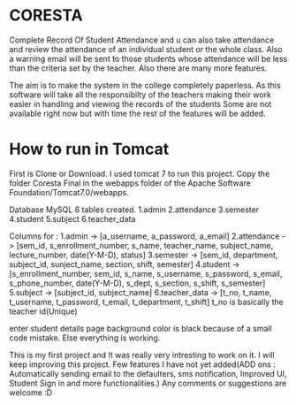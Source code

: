 # CORESTA
Complete Record Of Student Attendance and u can also take attendance and review the attendance of an individual student or the  whole class. Also a warning email will be sent to those students whose attendance will be less than the criteria set by the  teacher. Also there are many more features.

The aim is to make the system in the college completely paperless. As this software  will take all the responsibilty of the teachers making their work easier in handling and viewing the records of the students  Some are not available right now but with time the rest of the features will be added.

# How to run in Tomcat
First is Clone or Download.
I used tomcat 7 to run this project. Copy the folder Coresta Final in the webapps folder of the Apache Software Foundation/Tomcat7.0/webapps.

Database MySQL
6 tables created.
  1.admin
  2.attendance
  3.semester
  4.student
  5.subject
  6.teacher_data
  
  Columns for : 
  1.admin -> [a_username, a_password, a_email]
  2.attendance -> [sem_id, s_enrollment_number, s_name, teacher_name, subject_name, lecture_number, date(Y-M-D), status]
  3.semester -> [sem_id, department, subject_id, sunject_name, section, shift, semester]
  4.student -> [s_enrollment_number, sem_id, s_name, s_username, s_password, s_email, s_phone_number, date(Y-M-D), s_dept, s_section, s_shift, s_semester]
  5.subject -> [subject_id, subject_name]
  6.teacher_data -> [t_no, t_name, t_username, t_password, t_email, t_department, t_shift]  t_no is basically the teacher id(Unique)
  
 
 enter student details page background color is black because of a small code mistake. Else everything is working. 
 
 This is my first project and It was really very intresting to work on it. I will keep improving this project. Few features I have not yet added(ADD ons : Automatically sending email to the defaulters, sms notification, Improved UI, Student Sign in and more functionalities.)
 Any comments or suggestions are welcome :D
